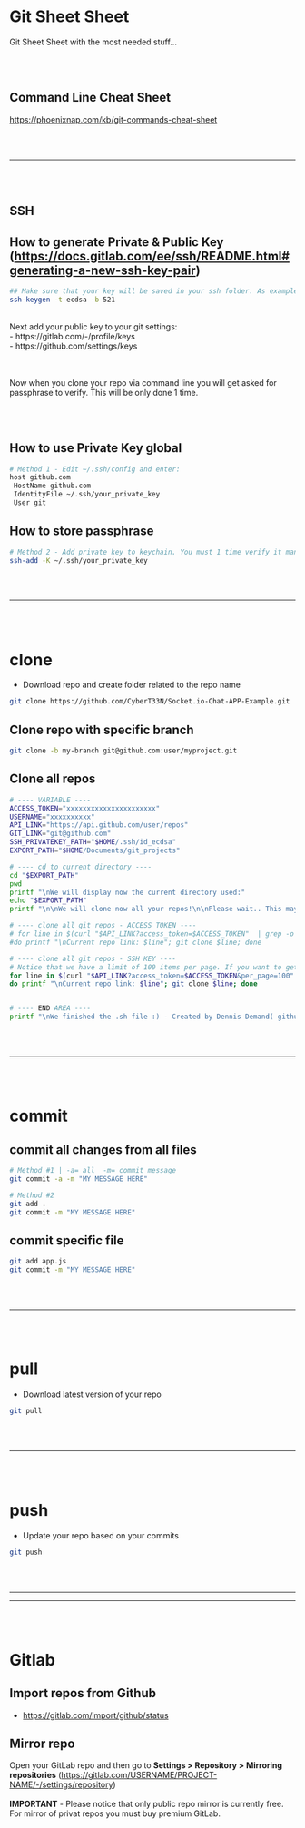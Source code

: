 # Git Sheet Sheet
Git Sheet Sheet with the most needed stuff...


<br><br>

## Command Line Cheat Sheet
https://phoenixnap.com/kb/git-commands-cheat-sheet


<br><br>
______________________________________________________
<br><br>

## SSH

## How to generate Private & Public Key (https://docs.gitlab.com/ee/ssh/README.html#generating-a-new-ssh-key-pair)
```bash
## Make sure that your key will be saved in your ssh folder. As example for linux: ~/.ssh/
ssh-keygen -t ecdsa -b 521
```
<br>
Next add your public key to your git settings:
<br>- https://gitlab.com/-/profile/keys
<br>- https://github.com/settings/keys

<br><br>
Now when you clone your repo via command line you will get asked for passphrase to verify. This will be only done 1 time.

<br><br>

## How to use Private Key global
```bash
# Method 1 - Edit ~/.ssh/config and enter:
host github.com
 HostName github.com
 IdentityFile ~/.ssh/your_private_key
 User git
 ```
 
## How to store passphrase
```bash
# Method 2 - Add private key to keychain. You must 1 time verify it manually and then it will be saved
ssh-add -K ~/.ssh/your_private_key
```

<br><br>
______________________________________________________
<br><br>


# clone
- Download repo and create folder related to the repo name
```bash
git clone https://github.com/CyberT33N/Socket.io-Chat-APP-Example.git
```

## Clone repo with specific branch
```bash
git clone -b my-branch git@github.com:user/myproject.git
```

## Clone all repos
```bash
# ---- VARIABLE ----
ACCESS_TOKEN="xxxxxxxxxxxxxxxxxxxxxx"
USERNAME="xxxxxxxxxx"
API_LINK="https://api.github.com/user/repos"
GIT_LINK="git@github.com"
SSH_PRIVATEKEY_PATH="$HOME/.ssh/id_ecdsa"
EXPORT_PATH="$HOME/Documents/git_projects"

# ---- cd to current directory ----
cd "$EXPORT_PATH"
pwd
printf "\nWe will display now the current directory used:"
echo "$EXPORT_PATH"
printf "\n\nWe will clone now all your repos!\n\nPlease wait.. This maybe take some time..\n"

# ---- clone all git repos - ACCESS TOKEN ----
# for line in $(curl "$API_LINK?access_token=$ACCESS_TOKEN"  | grep -o "$GIT_LINK:$USERNAME/[^ ,\"]\+");
#do printf "\nCurrent repo link: $line"; git clone $line; done

# ---- clone all git repos - SSH KEY ----
# Notice that we have a limit of 100 items per page. If you want to get more than 100 repos this script must be edited..
for line in $(curl "$API_LINK?access_token=$ACCESS_TOKEN&per_page=100"  | grep -o "$GIT_LINK:$USERNAME/[^ ,\"]\+");
do printf "\nCurrent repo link: $line"; git clone $line; done


# ---- END AREA ----
printf "\nWe finished the .sh file :) - Created by Dennis Demand( github.com/CyberT33N )\n"

```

<br><br>
______________________________________________________
<br><br>


# commit

## commit all changes from all files
```bash
# Method #1 | -a= all  -m= commit message
git commit -a -m "MY MESSAGE HERE"

# Method #2
git add .
git commit -m "MY MESSAGE HERE"
```

## commit specific file
```bash
git add app.js
git commit -m "MY MESSAGE HERE"
```


<br><br>
______________________________________________________
<br><br>


# pull
- Download latest version of your repo
```bash
git pull
```



<br><br>
______________________________________________________
<br><br>


# push
- Update your repo based on your commits
```bash
git push
```


<br><br>
______________________________________________________
______________________________________________________
<br><br>



# Gitlab

## Import repos from Github
- https://gitlab.com/import/github/status

## Mirror repo
Open your GitLab repo and then go to **Settings > Repository > Mirroring repositories** (https://gitlab.com/USERNAME/PROJECT-NAME/-/settings/repository)
<br><br>**IMPORTANT** - Please notice that only public repo mirror is currently free. For mirror of privat repos you must buy premium GitLab.
